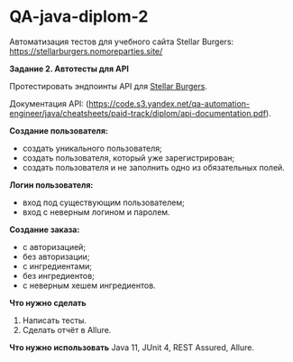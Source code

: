 # QA-java-diplom-2
Автоматизация тестов для учебного сайта Stellar Burgers:  https://stellarburgers.nomoreparties.site/

**Задание 2. Автотесты для API**

Протестировать эндпоинты API для [Stellar Burgers](https://stellarburgers.nomoreparties.site/).

Документация API: (https://code.s3.yandex.net/qa-automation-engineer/java/cheatsheets/paid-track/diplom/api-documentation.pdf).

**Создание пользователя:**

- создать уникального пользователя;
- создать пользователя, который уже зарегистрирован;
- создать пользователя и не заполнить одно из обязательных полей.

**Логин пользователя:**

- вход под существующим пользователем;
- вход с неверным логином и паролем.

**Создание заказа:**

- с авторизацией;
- без авторизации;
- с ингредиентами;
- без ингредиентов;
- с неверным хешем ингредиентов.

**Что нужно сделать**
1. Написать тесты.
2. Сделать отчёт в Allure.

**Что нужно использовать**
Java 11, JUnit 4, REST Assured, Allure.


